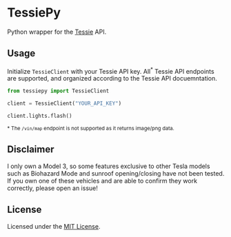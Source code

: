 # TessiePy

Python wrapper for the [Tessie](https://tessie.com) API.

## Usage

Initialize `TessieClient` with your Tessie API key. All<sup>*</sup> Tessie API endpoints are supported, and organized according to the Tessie API docuemntation.

```py
from tessiepy import TessieClient

client = TessieClient("YOUR_API_KEY")

client.lights.flash()
```

<sup>* The `/vin/map` endpoint is not supported as it returns image/png data.</sup>

## Disclaimer

I only own a Model 3, so some features exclusive to other Tesla models such as Biohazard Mode and sunroof opening/closing have not been tested. If you own one of these vehicles and are able to confirm they work correctly, please open an issue!

## License

Licensed under the [MIT License](LICENSE.md).